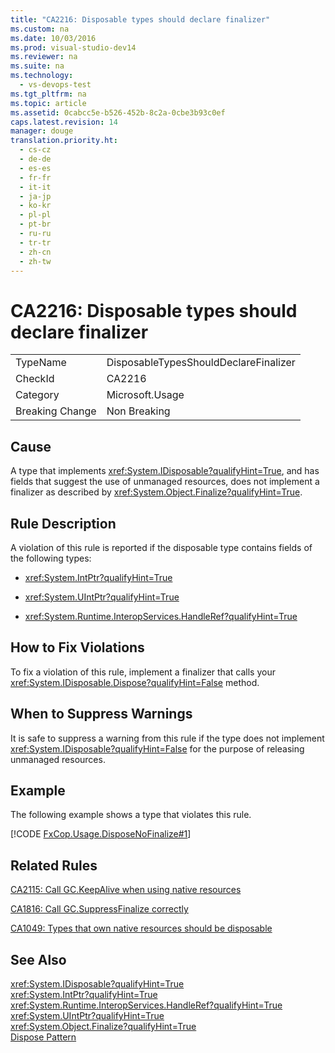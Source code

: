 ```yaml
---
title: "CA2216: Disposable types should declare finalizer"
ms.custom: na
ms.date: 10/03/2016
ms.prod: visual-studio-dev14
ms.reviewer: na
ms.suite: na
ms.technology: 
  - vs-devops-test
ms.tgt_pltfrm: na
ms.topic: article
ms.assetid: 0cabcc5e-b526-452b-8c2a-0cbe3b93c0ef
caps.latest.revision: 14
manager: douge
translation.priority.ht: 
  - cs-cz
  - de-de
  - es-es
  - fr-fr
  - it-it
  - ja-jp
  - ko-kr
  - pl-pl
  - pt-br
  - ru-ru
  - tr-tr
  - zh-cn
  - zh-tw
---
```

# CA2216: Disposable types should declare finalizer
|||  
|-|-|  
|TypeName|DisposableTypesShouldDeclareFinalizer|  
|CheckId|CA2216|  
|Category|Microsoft.Usage|  
|Breaking Change|Non Breaking|  
  
## Cause  
 A type that implements <xref:System.IDisposable?qualifyHint=True>, and has fields that suggest the use of unmanaged resources, does not implement a finalizer as described by <xref:System.Object.Finalize?qualifyHint=True>.  
  
## Rule Description  
 A violation of this rule is reported if the disposable type contains fields of the following types:  
  
-   <xref:System.IntPtr?qualifyHint=True>  
  
-   <xref:System.UIntPtr?qualifyHint=True>  
  
-   <xref:System.Runtime.InteropServices.HandleRef?qualifyHint=True>  
  
## How to Fix Violations  
 To fix a violation of this rule, implement a finalizer that calls your <xref:System.IDisposable.Dispose?qualifyHint=False> method.  
  
## When to Suppress Warnings  
 It is safe to suppress a warning from this rule if the type does not implement <xref:System.IDisposable?qualifyHint=False> for the purpose of releasing unmanaged resources.  
  
## Example  
 The following example shows a type that violates this rule.  
  
 [!CODE [FxCop.Usage.DisposeNoFinalize#1](../CodeSnippet/VS_Snippets_CodeAnalysis/FxCop.Usage.DisposeNoFinalize#1)]  
  
## Related Rules  
 [CA2115: Call GC.KeepAlive when using native resources](../VS_IDE/CA2115--Call-GC.KeepAlive-when-using-native-resources.md)  
  
 [CA1816: Call GC.SuppressFinalize correctly](../VS_IDE/CA1816--Call-GC.SuppressFinalize-correctly.md)  
  
 [CA1049: Types that own native resources should be disposable](../VS_IDE/CA1049--Types-that-own-native-resources-should-be-disposable.md)  
  
## See Also  
 <xref:System.IDisposable?qualifyHint=True>   
 <xref:System.IntPtr?qualifyHint=True>   
 <xref:System.Runtime.InteropServices.HandleRef?qualifyHint=True>   
 <xref:System.UIntPtr?qualifyHint=True>   
 <xref:System.Object.Finalize?qualifyHint=True>   
 [Dispose Pattern](../Topic/Dispose%20Pattern.md)